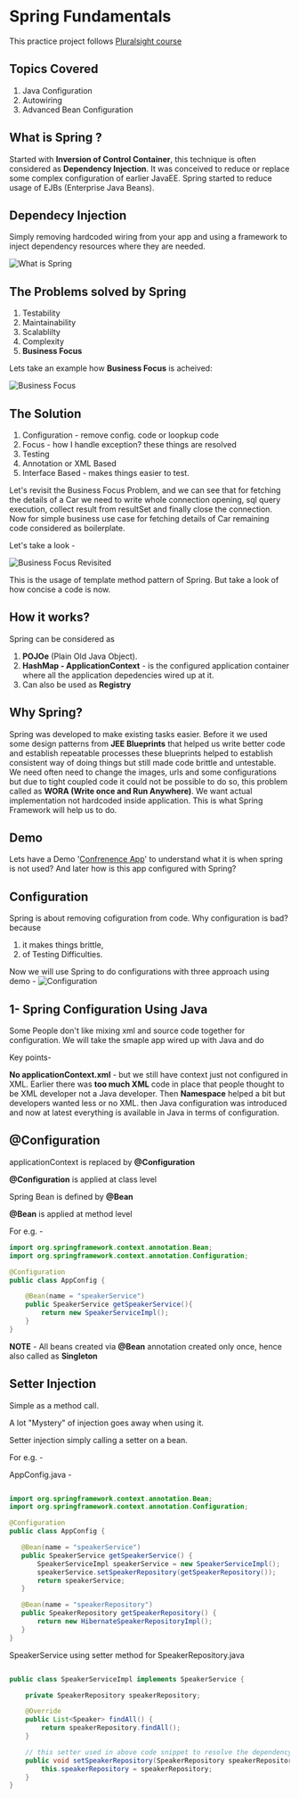 # Spring Fundamentals
This practice project follows [Pluralsight course](https://app.pluralsight.com/player?course=spring-framework-spring-fundamentals )

Topics Covered
--------------

1) Java Configuration
2) Autowiring
3) Advanced Bean Configuration

What is Spring ?
----------------

Started with <b>Inversion of Control Container</b>, this technique is often considered as <b>Dependency Injection</b>.
It was conceived to reduce or replace some complex configuration of earlier JavaEE.
Spring started to reduce usage of EJBs (Enterprise Java Beans).

Dependecy Injection 
------------------- 
Simply removing hardcoded wiring from your app and using a framework to inject dependency resources where they are needed.


![What is Spring](media/what_is_spring.png) 


The Problems solved by Spring
------------------------------------
1) Testability
2) Maintainability
3) Scalablilty
4) Complexity
5) <b>Business Focus</b>

Lets take an example how <b>Business Focus</b> is acheived:

![Business Focus](media/business_focus.png) 

The Solution 
------------

1) Configuration - remove config. code or loopkup code
2) Focus - how I handle exception? these things are resolved
3) Testing
4) Annotation or XML Based
5) Interface Based - makes things easier to test.


Let's revisit the Business Focus Problem, and we can see that for fetching the details of a Car we need to write whole connection opening, sql query execution, collect result from resultSet and finally close the connection.
Now for simple business use case for fetching details of Car remaining code considered as boilerplate.

Let's take a look - 

![Business Focus Revisited](media/business_focus_revisited.png)
 
This is the usage of template method pattern of Spring. But take a look of how concise a code is now.



How it works?
--------------

Spring can be considered as 
1) <b>POJOe</b> (Plain Old Java Object). 
2) <b>HashMap - ApplicationContext</b> - is the configured application container where all the application depedencies wired up at it.
3) Can also be used as <b>Registry</b>


Why Spring?
------------
Spring was developed to make existing tasks easier.
Before it we used some design patterns from <b>JEE Blueprints</b> that helped us write better code and establish repeatable processes these blueprints helped to establish consistent way of doing things but still made code brittle and untestable. We need often need to change the images, urls and some configurations but due to tight coupled code it could not be possible to do so, this problem called as <b>WORA (Write once and Run Anywhere)</b>.
We want actual implementation not hardcoded inside application. 
This is what Spring Framework will help us to do. 


Demo
-----
Lets have a Demo '[Confrenence App](https://github.com/yogiseralia/SpringDemoConfrenceApp)' to understand what it is when spring is not used? 
And later how is this app configured with Spring?


Configuration
-------------
Spring is about removing cofiguration from code. 
Why configuration is bad? because 
1) it makes things brittle, 
2) of Testing Difficulties.

Now we will use Spring to do configurations with three approach using demo -
![Configuration](media/configuration.png) 



1- Spring Configuration Using Java
-------------------------------

Some People don't like mixing xml and source code together for configuration. We will take the smaple app wired up with Java and do 

Key points- 

<b>No applicationContext.xml</b> - but we still have context just not configured in XML. Earlier there was <b>too much XML</b> code in place that people thought to be XML developer not a Java developer. Then <b>Namespace</b> helped a bit but developers wanted less or no XML.
then Java configuration was introduced and now at latest everything is available in Java in terms of configuration.


@Configuration
--------------

applicationContext is replaced by **@Configuration**

**@Configuration** is applied at class level

Spring Bean is defined by **@Bean**

**@Bean** is applied at method level

For e.g. - 

````java
import org.springframework.context.annotation.Bean;
import org.springframework.context.annotation.Configuration;

@Configuration
public class AppConfig {

    @Bean(name = "speakerService")
    public SpeakerService getSpeakerService(){
        return new SpeakerServiceImpl();
    }
}
````


**NOTE** - All beans created via **@Bean** annotation created only once, hence also called as **Singleton**  
 
Setter Injection
----------------
 Simple as a method call.

 A lot "Mystery" of injection goes away when using it.

 Setter injection simply calling a setter on a bean. 
 
 For e.g. - 

AppConfig.java -  
 ````java

import org.springframework.context.annotation.Bean;
import org.springframework.context.annotation.Configuration;

@Configuration
public class AppConfig {

    @Bean(name = "speakerService")
    public SpeakerService getSpeakerService() {
        SpeakerServiceImpl speakerService = new SpeakerServiceImpl();
        speakerService.setSpeakerRepository(getSpeakerRepository());
        return speakerService;
    }

    @Bean(name = "speakerRepository")
    public SpeakerRepository getSpeakerRepository() {
        return new HibernateSpeakerRepositoryImpl();
    }
}

````

SpeakerService using setter method for SpeakerRepository.java
````java

public class SpeakerServiceImpl implements SpeakerService {

    private SpeakerRepository speakerRepository;

    @Override
    public List<Speaker> findAll() {
        return speakerRepository.findAll();
    }

    // this setter used in above code snippet to resolve the dependency
    public void setSpeakerRepository(SpeakerRepository speakerRepository) {
        this.speakerRepository = speakerRepository;
    }
}
```` 
 